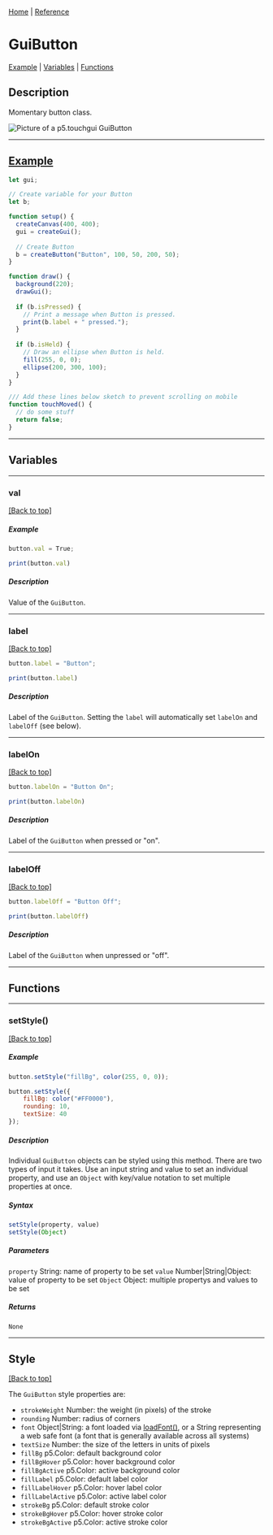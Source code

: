 [Home](../README.md) | [Reference](REFERENCE.md)

# GuiButton
[Example](#example) | [Variables](#variables) | [Functions](#functions)

## Description
Momentary button class.

![Picture of a p5.touchgui GuiButton](../design/GuiButton.png)

-----

## [Example](https://editor.p5js.org/L05/sketches/6ETiBjotm)
```javascript
let gui;

// Create variable for your Button
let b;

function setup() {
  createCanvas(400, 400);
  gui = createGui();
  
  // Create Button
  b = createButton("Button", 100, 50, 200, 50);
}

function draw() {
  background(220);
  drawGui();
  
  if (b.isPressed) {
    // Print a message when Button is pressed.
    print(b.label + " pressed.");
  }
  
  if (b.isHeld) {
    // Draw an ellipse when Button is held.
    fill(255, 0, 0);
    ellipse(200, 300, 100);
  }
}

/// Add these lines below sketch to prevent scrolling on mobile
function touchMoved() {
  // do some stuff
  return false;
}
```

-----

## Variables

-----

### val
[[Back to top]](#guibutton)

##### Example
```javascript
button.val = True;

print(button.val)
```

##### Description
Value of the `GuiButton`.

-----

### label
[[Back to top]](#guibutton)

```javascript
button.label = "Button";

print(button.label)
```

##### Description
Label of the `GuiButton`. Setting the `label` will automatically set `labelOn` and `labelOff` (see below).

-----

### labelOn
[[Back to top]](#guibutton)

```javascript
button.labelOn = "Button On";

print(button.labelOn)
```

##### Description
Label of the `GuiButton` when pressed or "on".

-----


### labelOff
[[Back to top]](#guibutton)

```javascript
button.labelOff = "Button Off";

print(button.labelOff)
```

##### Description
Label of the `GuiButton` when unpressed or "off".

-----

## Functions

-----

### setStyle()
[[Back to top]](#guibutton)

##### Example
```javascript
button.setStyle("fillBg", color(255, 0, 0));
```
```javascript
button.setStyle({
    fillBg: color("#FF0000"),
    rounding: 10,
    textSize: 40
});
```

##### Description
Individual `GuiButton` objects can be styled using this method. There are two types of input it takes. Use an input string and value to set an individual property, and use an `Object` with key/value notation to set multiple properties at once.

##### Syntax
```javascript
setStyle(property, value)
setStyle(Object)
```

##### Parameters
`property` String: name of property to be set
`value` Number|String|Object: value of property to be set
`Object` Object: multiple propertys and values to be set

##### Returns
`None`

-----

## Style
[[Back to top]](#guibutton)

The `GuiButton` style properties are:
* `strokeWeight` Number: the weight (in pixels) of the stroke
* `rounding` Number: radius of corners
* `font` Object|String: a font loaded via [loadFont()](https://p5js.org/reference/#/p5/loadFont), or a String representing a web safe font (a font that is generally available across all systems)
* `textSize` Number: the size of the letters in units of pixels
* `fillBg` p5.Color: default background color
* `fillBgHover` p5.Color: hover background color
* `fillBgActive` p5.Color: active background color
* `fillLabel` p5.Color: default label color 
* `fillLabelHover` p5.Color: hover label color 
* `fillLabelActive` p5.Color: active label color 
* `strokeBg` p5.Color: default stroke color
* `strokeBgHover` p5.Color: hover stroke color
* `strokeBgActive` p5.Color: active stroke color